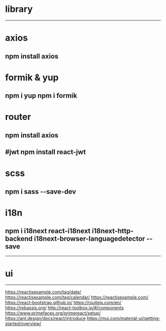 # library 
-------------------------------------------
# axios 
npm install axios
-------------------------------------------
# formik & yup
npm i yup
npm i formik
-------------------------------------------
# router 
npm install axios
-------------------------------------------
#jwt
npm install react-jwt
-------------------------------------------
# scss
npm i sass --save-dev
-------------------------------------------
# i18n
npm i i18next react-i18next i18next-http-backend i18next-browser-languagedetector --save 
-------------------------------------------
-------------------------------------------
# ui 
----
https://reactjsexample.com/tag/date/
https://reactjsexample.com/tag/calendar/
https://reactjsexample.com/
https://react-bootstrap.github.io/
https://rsuitejs.com/en/
https://rebassjs.org/
http://react-toolbox.io/#/components
https://www.primefaces.org/primereact/setup/
https://ant.design/docs/react/introduce
https://mui.com/material-ui/getting-started/overview/